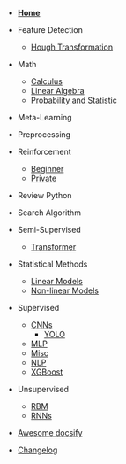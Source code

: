 - [**Home**](readme.md)

- Feature Detection
  - [Hough Transformation](Feature%20Detection/Hough%20Transformation/HoughCircle.ipynb)

- Math
  - [Calculus](Math/Calculus/README.md)
  - [Linear Algebra](Math/Linear%20Algebra/README.md)
  - [Probability and Statistic](Math/Probability%20and%20Statistic/README.md)

- Meta-Learning

- Preprocessing

- Reinforcement
  - [Beginner](Reinforcement/Beginner/README.md)
  - [Private](Reinforcement/Private/README.md)
  
- Review Python

- Search Algorithm

- Semi-Supervised
  - [Transformer](Semi-Supervised/Transformer/README.md)

- Statistical Methods
  - [Linear Models](Statistical%20Methods/Linear%20Models/README.md)
  - [Non-linear Models](Statistical%20Methods/Non-linear%20Models/README.md)
  
- Supervised
  - [CNNs](Supervised/CNNs/cnns.md)
    - [YOLO](Supervised/CNNs/YOLO/readme.md)
  - [MLP](Supervised/MLP/README.md)
  - [Misc](Supervised/Misc/README.md)
  - [NLP](Supervised/NLP/README.md)
  - [XGBoost](Supervised/XGBoost/README.md)

- Unsupervised
  - [RBM](Unsupervised/RBM/README.md)
  - [RNNs](Unsupervised/RNNs/README.md)

- [Awesome docsify](awesome.md)
- [Changelog](changelog.md)
